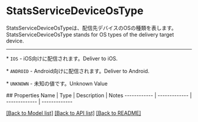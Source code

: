 # StatsServiceDeviceOsType

<div lang=\"ja\">StatsServiceDeviceOsTypeは、配信先デバイスのOSの種類を表します。</div> <div lang=\"en\">StatsServiceDeviceOsType stands for OS types of the delivery target device.</div> <hr> <p>* <code>IOS</code> - <span lang=\"ja\">iOS向けに配信されます。</span><span lang=\"en\">Deliver to iOS.</span></p> <p>* <code>ANDROID</code> - <span lang=\"ja\">Android向けに配信されます。</span><span lang=\"en\">Deliver to Android.</span></p> <p>* <code>UNKNOWN</code> - <span lang=\"ja\">未知の値です。</span><span lang=\"en\">Unknown Value</span></p> 
## Properties
Name | Type | Description | Notes
------------ | ------------- | ------------- | -------------

[[Back to Model list]](../README.md#documentation-for-models) [[Back to API list]](../README.md#documentation-for-api-endpoints) [[Back to README]](../README.md)


